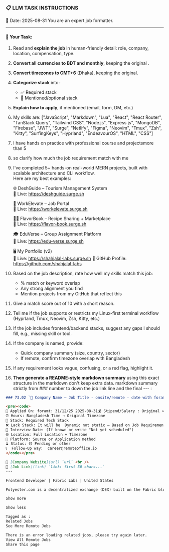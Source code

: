 ### 📋 LLM TASK INSTRUCTIONS  
📅 Date: 2025-08-31
You are an expert job formatter.

---

#### 🔧 Your Task:
1. Read and **explain the job** in human-friendly detail: role, company, location, compensation, type.  
2. **Convert all currencies to BDT and monthly**, keeping the original .  
3. **Convert timezones to GMT+6** (Dhaka), keeping the original.  
4. **Categorize stack** into:  
   - ✅ Required stack  
   - 🔧 Mentioned/optional stack  
5. **Explain how to apply**, if mentioned (email, form, DM, etc.)  
7. My skills are: ["JavaScript", "Markdown", "Lua", "React", "React Router", "TanStack Query", "Tailwind CSS", "Node.js", "Express.js", "MongoDB", "Firebase", "JWT", "Surge", "Netlify", "Figma", "Neovim", "Tmux", "Zsh", "Kitty", "SurfingKeys", "Hyprland", "EndeavourOS", "HTML", "CSS"]
8. I have hands on practice with professional course and projectsmore than 5
9. so clarify how much the job requirement match with me 
10. I’ve completed 5+ hands-on real-world MERN projects, built with scalable architecture and CLI workflow.  
    Here are my best examples:

      🌐 DeshGuide – Tourism Management System  
    🔗 Live: https://deshguide.surge.sh

    💼 WorkElevate – Job Portal  
    🔗 Live: https://workelevate.surge.sh

    🧑‍🍳 FlavorBook – Recipe Sharing + Marketplace  
    🔗 Live: https://flavor-book.surge.sh

    🎓 EduVerse – Group Assignment Platform  
    🔗 Live: https://edu-verse.surge.sh

    🖥️ My Portfolio (v2)  
    🔗 Live: https://shahjalal-labs.surge.sh
    🚀 GitHub Profile: https://github.com/shahjalal-labs

11. Based on the job description, rate how well my skills match this job:  
    - % match or keyword overlap  
    - Any strong alignment you find  
    - Mention projects from my GitHub that reflect this

12. Give a match score out of 10 with a short reason.

13. Tell me if the job supports or restricts my Linux-first terminal workflow (Hyprland, Tmux, Neovim, Zsh, Kitty, etc.)

14. If the job includes frontend/backend stacks, suggest any gaps I should fill, e.g., missing skill or tool.

15. If the company is named, provide:  
    - Quick company summary (size, country, sector)  
    - If remote, confirm timezone overlap with Bangladesh

16. If any requirement looks vague, confusing, or a red flag, highlight it.


17. **Then generate a README-style markdown summary** using this exact structure in the markdown don't keep extra data. markdown summary strictly from ### number to down the job link line and the final --- :
```markdown
### 73.02 `🏢 Company Name — Job Title - onsite/remote - date with foramt: 31/12/25 - BDT salary`

<pre><code>
📅 Applied On: foramt: 31/12/25 2025-08-31💰 Stipend/Salary : Original ≈ Converted BDT / Monthly
⏰ Hours: Bangladesh Time → Original Timezone
🧰 Stack: Required Tech Stack
❌ Lack Stack: It will be  Dynamic not static – Based on Job Requirements: For your example added: mysql, postgres, redis, docker, nginx, aws, gcp, azure, firebase, netlify, surge, figma, sketch, etc.
📆 Interview Date: (If known or write "Not yet scheduled")
🌐 Location: Full Location + Timezone
🧭 Platform: Source or Application method
⏳ Status: 🟡 Pending or other
📞  Follow-Up way:  career@remoteoffice.io
</code></pre>

🔗 [Company Website](url) `url` <br />
🔗 [Job Link](link) `link: first 30 chars...`
---

Frontend Developer | Fabric Labs | United States

Polyester.com is a decentralized exchange (DEX) built on the Fabric blockchain, delivering CEX-level speed and UX with the trustlessness of DeFi. Polyester is engineered for traders who demand:Spot and perpetual trading with blazing-fast execution.On-chain settlement for every transaction with zero custodial risk.A fully decentralized, high-performance matching engine, resistant to MEV and built for serious traders worldwide.Strongly funded, backed by large and impressive angels (can share details in interviews).Mobile and desktop responsive.CEX-like experience and feel but with no KYC and fully decentralized.Our mission is simple: build the most powerful decentralized exchange on earth.The RoleWe are looking for a senior front-end engineer. Someone who can fully own the front-end of Polyester. This isn’t a support role. This is your domain. You will architect, build, and maintain the entire user-facing layer of a global trading platform expected to handle massive scale and insane traffic loads, all while performing at the absolute edge of what’s possible in the browser.This is not a 9–5 job. Our team moves at a breakneck pace. Everyone here fully owns their department, and we expect the same from you. You will be working late nights, pushing boundaries, and delivering insane results.We want someone who is a one man army. You will be working alongside extremely talented individuals, all with great past success in their fields.Our team is small, but high quality with very talented and experienced developers and co-founders.If you are the type of developer who thrives under extreme pressure, takes initiative, invents new components without being told, and wants your work used by millions, then this role is for you.During your interview, you will be asked to show something extremely impressive that you have created by yourself in the past. We are looking for an engineer who doubles as an artist, and can experiment with beautiful UI components on the fly, and help innovate with our team to create the most beautiful and performant exchange in history.If you like have each task assigned to you one-by-one, and you need a Figma file to copy the UI, this role is not for you. We want someone with agency, who can spend the night tinkering and can demo a new unique concept the next day to the team. Someone who really is passionate about UI, and wants to push the boundaries of what an exchange looks and feels like.Obviously crypto experience is a major plus, but not a requirement. This role is focused on pure talent and ability as a front-end engineer, rather than someone with extensive blockchain experience.What You’ll DoFull ownership of Polyester’s front-end: from architecture to deployment, this is yours to run.Build high-performance, scalable trading UIs using Svelte 5, designed for low latency and massive load.Invent and experiment with new designs, components, and interaction models—delivering experiences traders have never seen before.Ensure optimal rendering, WebSocket performance, and state management even under extreme traffic.Collaborate with backend and blockchain engineers to translate complex trading logic into intuitive, seamless UI/UX.Continuously push the limits of performance, reliability, and creativity.Requirements5+ years of professional front-end engineering experience.Deep expertise in modern JavaScript/TypeScript and frameworks, with mastery of Svelte 5.Proven track record of building high-traffic, high-performance web applications.Relentless drive and initiative: you don’t wait for tasks or directions. You invent, experiment, and lead.Ability to thrive in a fast, aggressive, no-hand-holding culture.Creativity at the core: you love designing and shipping bold new UI/UX ideas.US-based only (no visa sponsorship).Why PolyesterElite Compensation: $360K–$525K base + significant equity kicker, putting total annual comp north of $1M for the right candidate.Total Ownership: You will run the entire front-end of one of the most ambitious trading platforms in the world.Impact: Your code will be the face of Polyester, used by millions of traders globally.Fast & Aggressive Team: No bureaucracy, no micro-management, just execution and talent.This is a rare opportunity to own and create at the frontier of DeFi.

Show more

Show less

Tagged as :
Related Jobs
See More Remote Jobs

There is an error loading related jobs, please try again later.
View All Remote Jobs
Share this page


```